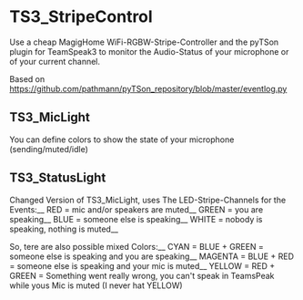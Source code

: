# TS3_StripeControl
Use a cheap MagigHome WiFi-RGBW-Stripe-Controller and the pyTSon plugin for TeamSpeak3 to monitor the Audio-Status of your microphone or of your current channel.

Based on https://github.com/pathmann/pyTSon_repository/blob/master/eventlog.py


## TS3_MicLight
You can define colors to show the state of your microphone (sending/muted/idle)

## TS3_StatusLight
Changed Version of TS3_MicLight, uses The LED-Stripe-Channels for the Events:__
RED    = mic and/or speakers are muted__
GREEN  = you are speaking__
BLUE   = someone else is speaking__
WHITE  = nobody is speaking, nothing is muted__

So, tere are also possible mixed Colors:__
CYAN    = BLUE + GREEN = someone else is speaking and you are speaking__
MAGENTA = BLUE + RED   = someone else is speaking and your mic is muted__
YELLOW  = RED + GREEN  = Something went really wrong, you can't speak in TeamsPeak while yous Mic is muted (I never hat YELLOW)
